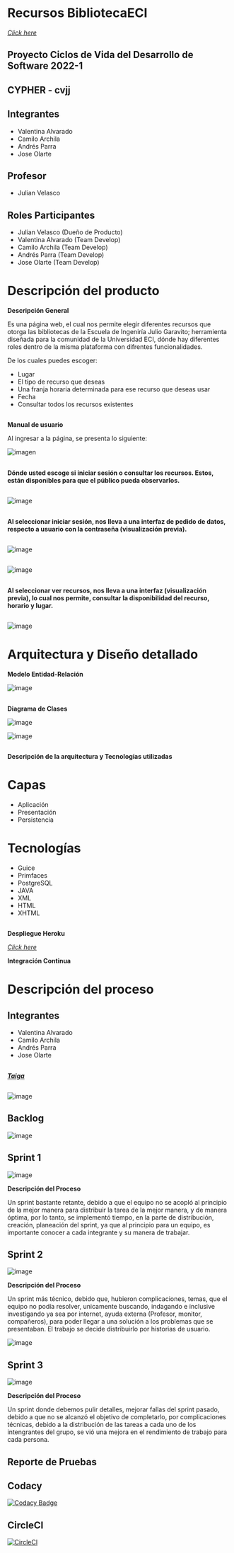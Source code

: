 # Recursos BibliotecaECI

[_Click here_](https://proyecto-cvds2022-cypher-cvjj.herokuapp.com/)

## Proyecto Ciclos de Vida del Desarrollo de Software 2022-1
## CYPHER - cvjj
## Integrantes
- Valentina Alvarado
- Camilo Archila
- Andrés Parra
- Jose Olarte

## Profesor
- Julian Velasco

##
## Roles Participantes
- Julian Velasco (Dueño de Producto)
- Valentina Alvarado (Team Develop)
- Camilo Archila (Team Develop)
- Andrés Parra (Team Develop)
- Jose Olarte (Team Develop)
##





# Descripción del producto

**Descripción General**

Es una página web, el cual nos permite elegir diferentes recursos que otorga las bibliotecas de la Escuela de Ingeniría Julio Garavito; herramienta diseñada para la comunidad de la Universidad ECI, dónde hay diferentes roles dentro de la misma plataforma con difrentes funcionalidades.

De los cuales puedes escoger:
- Lugar
- El tipo de recurso que deseas
- Una franja horaria determinada para ese recurso que deseas usar
- Fecha
- Consultar todos los recursos existentes

##
**Manual de usuario**

Al ingresar a la página, se presenta lo siguiente:

![imagen](https://user-images.githubusercontent.com/98195579/163494723-a0c9bf0f-3fc7-4caf-bc61-8440fe6bf1d9.png)

## 
**Dónde usted escoge si iniciar sesión o consultar los recursos. Estos, están disponibles para que el público pueda observarlos.**
## 


![image](https://user-images.githubusercontent.com/60302534/166110325-d04da761-4cdb-4eea-8a2e-6545881e4e15.png)

## 
**Al seleccionar iniciar sesión, nos lleva a una interfaz de pedido de datos, respecto a usuario con la contraseña (visualización previa).**
## 

![image](https://user-images.githubusercontent.com/60302534/166110036-0d1327cd-2a9a-4f78-8ec1-bd2d798967de.png)
## 
![image](https://user-images.githubusercontent.com/60302534/166110535-ea30525d-0038-45c2-ab69-61196fee0541.png)


## 
**Al seleccionar ver recursos, nos lleva a una interfaz (visualización previa), lo cual nos permite, consultar la disponibilidad del recurso, horario y lugar.**
## 

![image](https://user-images.githubusercontent.com/60302534/166110136-cb37da52-dbc7-47a8-801c-20bf06ace788.png)





##
# Arquitectura y Diseño detallado

**Modelo Entidad-Relación**

![image](https://user-images.githubusercontent.com/60302534/167255921-2cfccd02-6f66-4561-bd07-5d32119fd556.png)
##

**Diagrama de Clases**

![image](https://user-images.githubusercontent.com/60302534/168962141-c5f08888-877e-407b-b02c-4c8dec6edea1.png)


![image](https://user-images.githubusercontent.com/60302534/168961496-af16de1c-fc40-415d-8107-237b5851c81b.png)
##

**Descripción de la arquitectura y Tecnologías utilizadas**

# Capas
- Aplicación
- Presentación
- Persistencia
# Tecnologías
- Guice
- Primfaces
- PostgreSQL
- JAVA
- XML
- HTML
- XHTML

##
**Despliegue Heroku**

[_Click here_](https://proyecto-cvds2022-cypher-cvjj.herokuapp.com/)

**Integración Continua**




##
# Descripción del proceso
## Integrantes
- Valentina Alvarado
- Camilo Archila
- Andrés Parra
- Jose Olarte
##


**[_Taiga_](https://tree.taiga.io/project/lauraval19-gestion-de-recursos-biblioteca/backlog)**

##

![image](https://user-images.githubusercontent.com/60302534/168964078-7c307e76-bb95-4adb-afce-96e4569a5f5b.png)

## Backlog
![image](https://user-images.githubusercontent.com/60302534/168951964-85d63da6-4dfb-4d1f-bd8f-cc8b2ff3be9b.png)

## Sprint 1
![image](https://user-images.githubusercontent.com/60302534/167256387-084b66c9-a933-4034-9df7-de31cbbd3793.png)

**Descripción del Proceso**

Un sprint bastante retante, debido a que el equipo no se acopló al principio de la mejor manera para distribuir la tarea de la mejor manera, y de manera óptima, por lo tanto, se implementó tiempo, en la parte de distribución, creación, planeación del sprint, ya que al principio para un equipo, es importante conocer a cada integrante y su manera de trabajar.

##

## Sprint 2
![image](https://user-images.githubusercontent.com/60302534/168905636-db5af32e-0c36-475e-b267-1bb0b97ea27d.png)

**Descripción del Proceso**

Un sprint más técnico, debido que, hubieron complicaciones, temas, que el equipo no podía resolver, unicamente buscando, indagando e inclusive investigando ya sea por internet, ayuda externa (Profesor, monitor, compañeros), para poder llegar a una solución a los problemas que se presentaban. El trabajo se decide distribuirlo por historias de usuario.

![image](https://user-images.githubusercontent.com/60302534/168963508-8b63a10b-6ee4-4caf-a145-0c88b7b9778f.png)


##

## Sprint 3
![image](https://user-images.githubusercontent.com/60302534/168952457-80d06aab-4b25-464d-8085-5e16478372ab.png)

**Descripción del Proceso**

Un sprint donde debemos pulir detalles, mejorar fallas del sprint pasado, debido a que no se alcanzó el objetivo de completarlo, por complicaciones técnicas, debido a la distribución de las tareas a cada uno de los intengrantes del grupo, se vió una mejora en el rendimiento de trabajo para cada persona.

##

## Reporte de Pruebas

## Codacy
[![Codacy Badge](https://app.codacy.com/project/badge/Grade/a11283095aaf45db9360bde2de48ffbf)](https://www.codacy.com/gh/Cypher-cvjj/CVDS-Project/dashboard?utm_source=github.com&amp;utm_medium=referral&amp;utm_content=Cypher-cvjj/CVDS-Project&amp;utm_campaign=Badge_Grade)

## CircleCI
[![CircleCI](https://circleci.com/gh/Cypher-cvjj/CVDS-Project/tree/master.svg?style=svg)](https://circleci.com/gh/Cypher-cvjj/CVDS-Project/tree/master)
